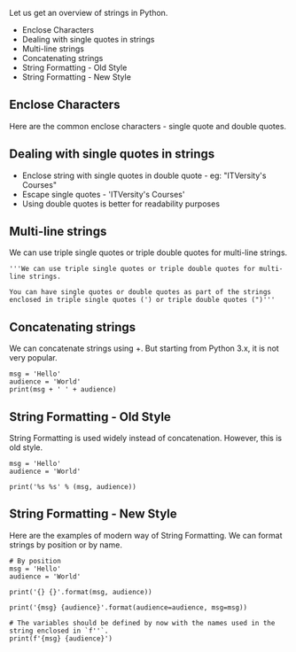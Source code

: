 Let us get an overview of strings in Python.
* Enclose Characters
* Dealing with single quotes in strings
* Multi-line strings
* Concatenating strings
* String Formatting - Old Style
* String Formatting - New Style

## Enclose Characters
Here are the common enclose characters - single quote and double quotes.

## Dealing with single quotes in strings
* Enclose string with single quotes in double quote - eg: "ITVersity's Courses"
* Escape single quotes - 'ITVersity\'s Courses'
* Using double quotes is better for readability purposes

## Multi-line strings
We can use triple single quotes or triple double quotes for multi-line strings.
```
'''We can use triple single quotes or triple double quotes for multi-line strings.

You can have single quotes or double quotes as part of the strings enclosed in triple single quotes (') or triple double quotes (")'''
```

## Concatenating strings
We can concatenate strings using +. But starting from Python 3.x, it is not very popular.

```
msg = 'Hello'
audience = 'World'
print(msg + ' ' + audience)
```

## String Formatting - Old Style
String Formatting is used widely instead of concatenation. However, this is old style.

```
msg = 'Hello'
audience = 'World'

print('%s %s' % (msg, audience))
```

## String Formatting - New Style
Here are the examples of modern way of String Formatting. We can format strings by position or by name.

```
# By position
msg = 'Hello'
audience = 'World'

print('{} {}'.format(msg, audience))

print('{msg} {audience}'.format(audience=audience, msg=msg))

# The variables should be defined by now with the names used in the string enclosed in `f''`.
print(f'{msg} {audience}')
```
